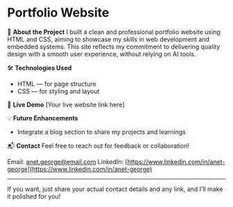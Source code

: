 

# Portfolio Website

📌 **About the Project**
I built a clean and professional portfolio website using HTML and CSS, aiming to showcase my skills in web development and embedded systems. This site reflects my commitment to delivering quality design with a smooth user experience, without relying on AI tools.

🛠 **Technologies Used**

* HTML — for page structure
* CSS — for styling and layout

🔗 **Live Demo**
\[Your live website link here]

💡 **Future Enhancements**

* Integrate a blog section to share my projects and learnings

📬 **Contact**
Feel free to reach out for feedback or collaboration!

Email: [anet.george@email.com](mailto:anet.george@email.com)
LinkedIn: [https://www.linkedin.com/in/anet-george](https://www.linkedin.com/in/anet-george)

---

If you want, just share your actual contact details and any link, and I’ll make it polished for you!

